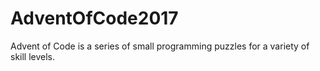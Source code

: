 # AdventOfCode2017
Advent of Code is a series of small programming puzzles for a variety of skill levels.
